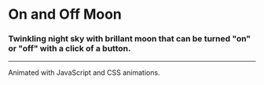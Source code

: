 <h1>On and Off Moon</h1>
<h3>Twinkling night sky with brillant moon that can be turned "on" or "off" with a click of a button.</h3>
<hr>
Animated with JavaScript and CSS animations.
